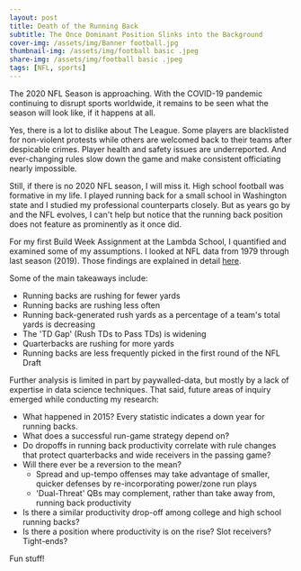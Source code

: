```yaml
---
layout: post
title: Death of the Running Back
subtitle: The Once Dominant Position Slinks into the Background
cover-img: /assets/img/Banner football.jpg
thumbnail-img: /assets/img/football basic .jpeg
share-img: /assets/img/football basic .jpeg
tags: [NFL, sports]
---
```


The 2020 NFL Season is approaching. With the COVID-19 pandemic continuing to disrupt sports worldwide, it remains to be seen what the season will look like, if it happens at all. 

Yes, there is a lot to dislike about The League. Some players are blacklisted for non-violent protests while others are welcomed back to their teams after despicable crimes. Player health and safety issues are underreported. And ever-changing rules slow down the game and make consistent officiating nearly impossible. 

Still, if there is no 2020 NFL season, I will miss it. High school football was formative in my life. I played running back for a small school in Washington state and I studied my professional counterparts closely. But as years go by and the NFL evolves, I can't help but notice that the running back position does not feature as prominently as it once did. 

For my first Build Week Assignment at the Lambda School, I quantified and examined some of my assumptions. I looked at NFL data from 1979 through last season (2019). Those findings are explained in detail [here](https://https://medium.com/@henrymead/death-of-the-running-back-ae0a2d410a34).

Some of the main takeaways include:

*   Running backs are rushing for fewer yards
*   Running backs are rushing less often
*   Running back-generated rush yards as a percentage of a team's total yards is decreasing
*   The 'TD Gap' (Rush TDs to Pass TDs) is widening
*   Quarterbacks are rushing for more yards
*   Running backs are less frequently picked in the first round of the NFL Draft

Further analysis is limited in part by paywalled-data, but mostly by a lack of expertise in data science techniques. That said, future areas of inquiry emerged while conducting my research:

*  What happened in 2015? Every statistic indicates a down year for running backs.
*  What does a successful run-game strategy depend on?
*  Do dropoffs in running back productivity correlate with rule changes that protect quarterbacks and wide receivers in the passing game?
*  Will there ever be a reversion to the mean?
    *  Spread and up-tempo offenses may take advantage of smaller, quicker defenses by re-incorporating power/zone run plays
    *  'Dual-Threat' QBs may complement, rather than take away from, running back productivity
*  Is there a similar productivity drop-off among college and high school running backs?
*  Is there a position where productivity is on the rise? Slot receivers? Tight-ends?

Fun stuff!
